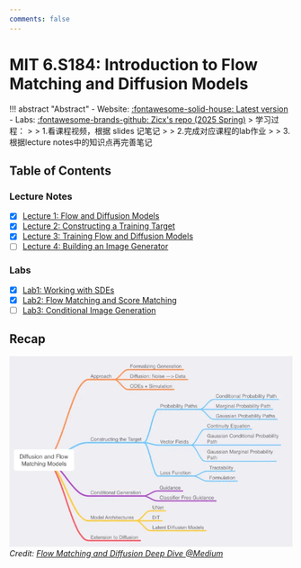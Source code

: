 ```yaml
---
comments: false
---
```


# MIT 6.S184: Introduction to Flow Matching and Diffusion Models

!!! abstract "Abstract"
    - Website: [:fontawesome-solid-house: Latest version](https://diffusion.csail.mit.edu/)
    - Labs: [:fontawesome-brands-github: Zicx's repo (2025 Spring)](https://github.com/cxzhou35/mit6s184)
    > 学习过程：
    >
    > 1.看课程视频，根据 slides 记笔记
    >
    > 2.完成对应课程的lab作业
    >
    > 3.根据lecture notes中的知识点再完善笔记

## Table of Contents

### Lecture Notes
- [x] [Lecture 1: Flow and Diffusion Models](./lec01.md)
- [x] [Lecture 2: Constructing a Training Target](./lec02.md)
- [x] [Lecture 3: Training Flow and Diffusion Models](./lec03.md)
- [ ] [Lecture 4: Building an Image Generator](./lec04.md)

### Labs
- [x] [Lab1: Working with SDEs](https://github.com/cxzhou35/mit6s184/blob/main/labs/lab1.ipynb)
- [x] [Lab2: Flow Matching and Score Matching](https://drive.google.com/file/d/1Su2zbsubk0GB7obELDLpD7vHmE2huW-_/view?usp=sharing)
- [ ] [Lab3: Conditional Image Generation](https://drive.google.com/file/d/1crSvL3ongtw0H0qO1DhnfQHW-biTasGb/view?usp=sharing)

<!-- center the image -->

## Recap
![structure](assets/structure.png)
*Credit: [Flow Matching and Diffusion Deep Dive @Medium](https://medium.com/@hasfuraa/flow-matching-and-diffusion-deep-dive-b080f7782654)*
